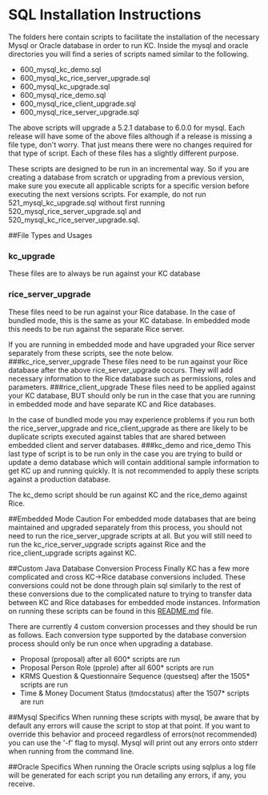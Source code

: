 # SQL Installation Instructions

The folders here contain scripts to facilitate the installation of the necessary Mysql or Oracle database in order to run KC. Inside the mysql and oracle directories you will find a series of scripts named similar to the following.

* 600_mysql_kc_demo.sql
* 600_mysql_kc_rice_server_upgrade.sql
* 600_mysql_kc_upgrade.sql
* 600_mysql_rice_demo.sql
* 600_mysql_rice_client_upgrade.sql
* 600_mysql_rice_server_upgrade.sql

The above scripts will upgrade a 5.2.1 database to 6.0.0 for mysql. Each release will have some of the above files although if a release is missing a file type, don't worry. That just means there were no changes required for that type of script. Each of these files has a slightly different purpose.

These scripts are designed to be run in an incremental way. So if you are creating a database from scratch or upgrading from a previous version, make sure you execute all applicable scripts for a specific version before executing the next versions scripts. For example, do not run 521_mysql_kc_upgrade.sql without first running 520_mysql_rice_server_upgrade.sql and 520_mysql_kc_rice_server_upgrade.sql.

##File Types and Usages
### kc_upgrade
These files are to always be run against your KC database
### rice_server_upgrade
These files need to be run against your Rice database. In the case of bundled mode, this is the same as your KC database. In embedded mode this needs to be run against the separate Rice server. 

If you are running in embedded mode and have upgraded your Rice server separately from these scripts, see the note below.
###kc_rice_server_upgrade
These files need to be run against your Rice database after the above rice_server_upgrade occurs. They will add necessary information to the Rice database such as permissions, roles and parameters.
###rice_client_upgrade
These files need to be applied against your KC database, BUT should only be run in the case that you are running in embedded mode and have separate KC and Rice databases. 

In the case of bundled mode you may experience problems if you run both the rice_server_upgrade and rice_client_upgrade as there are likely to be duplicate scripts executed against tables that are shared between embedded client and server databases.
###kc_demo and rice_demo
This last type of script is to be run only in the case you are trying to build or update a demo database which will contain additional sample information to get KC up and running quickly. It is not recommended to apply these scripts against a production database.

The kc_demo script should be run against KC and the rice_demo against Rice.

##Embedded Mode Caution
For embedded mode databases that are being maintained and upgraded separately from this process, you should not need to run the rice_server_upgrade scripts at all. But you will still need to run the kc_rice_server_upgrade scripts against Rice and the rice_client_upgrade scripts against KC.

##Custom Java Database Conversion Process
Finally KC has a few more complicated and cross KC->Rice database conversions included. These conversions could not be done through plain sql similarly to the rest of these conversions due to the complicated nature to trying to transfer data between KC and Rice databases for embedded mode instances. Information on running these scripts can be found in this [README.md](../../../../../../../../../../coeus-db-data-conv/README.md) file.

There are currently 4 custom conversion processes and they should be run as follows. Each conversion type supported by the database conversion process should only be run once when upgrading a database.

* Proposal (proposal) after all 600* scripts are run
* Proposal Person Role (pprole) after all 600* scripts are run
* KRMS Question & Questionnaire Sequence (questseq) after the 1505* scripts are run
* Time & Money Document Status (tmdocstatus) after the 1507* scripts are run


##Mysql Specifics
When running these scripts with mysql, be aware that by default any errors will cause the script to stop at that point. If you want to override this behavior and proceed regardless of errors(not recommended) you can use the '-f' flag to mysql. Mysql will print out any errors onto stderr when running from the command line.

##Oracle Specifics
When running the Oracle scripts using sqlplus a log file will be generated for each script you run detailing any errors, if any, you receive.

